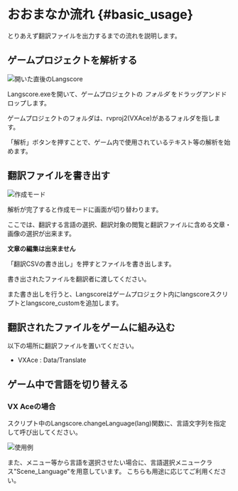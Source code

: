 # おおまなか流れ {#basic_usage}

とりあえず翻訳ファイルを出力するまでの流れを説明します。

## ゲームプロジェクトを解析する

![開いた直後のLangscore](langscore_exe.gif)

Langscore.exeを開いて、ゲームプロジェクトの *フォルダ* をドラッグアンドドロップします。

ゲームプロジェクトのフォルダは、rvproj2(VXAce)があるフォルダを指します。

「解析」ボタンを押すことで、ゲーム内で使用されているテキスト等の解析を始めます。


## 翻訳ファイルを書き出す

![作成モード](edit_mode1.png)

解析が完了すると作成モードに画面が切り替わります。

ここでは、翻訳する言語の選択、翻訳対象の閲覧と翻訳ファイルに含める文章・画像の選択が出来ます。

**文章の編集は出来ません**

「翻訳CSVの書き出し」を押すとファイルを書き出します。

書き出されたファイルを翻訳者に渡してください。

また書き出しを行うと、Langscoreはゲームプロジェクト内にlangscoreスクリプトとlangscore_customを追加します。


## 翻訳されたファイルをゲームに組み込む

以下の場所に翻訳ファイルを置いてください。

* VXAce : Data/Translate


## ゲーム中で言語を切り替える

### VX Aceの場合

スクリプト中のLangscore.changeLanguage(lang)関数に、言語文字列を指定して呼び出してください。

![使用例](script_usage_ex.png)

また、メニュー等から言語を選択させたい場合に、言語選択メニュークラス"Scene_Language"を用意しています。
こちらも用途に応じてご利用ください。